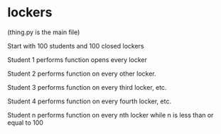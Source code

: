 # lockers
<!-- Rahmp di tsu gik gu gi goga fligu gigu -->
(thing.py is the main file)


Start with 100 students and 100 closed lockers

Student 1 performs function opens every locker

Student 2 performs function on every other locker.

Student 3 performs function on every third locker, etc.

Student 4 performs function on every fourth locker, etc.

Student n performs function on every nth locker while n is less than or equal to 100